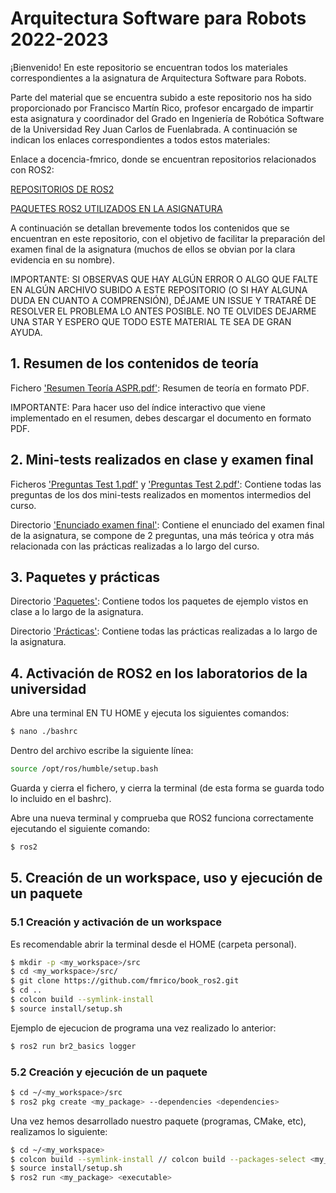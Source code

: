 # Arquitectura Software para Robots 2022-2023

¡Bienvenido! En este repositorio se encuentran todos los materiales correspondientes a la asignatura de Arquitectura Software para Robots.

Parte del material que se encuentra subido a este repositorio nos ha sido proporcionado por Francisco Martín Rico, profesor encargado de impartir esta asignatura y coordinador del Grado en Ingeniería de Robótica Software de la Universidad Rey Juan Carlos de Fuenlabrada. A continuación se indican los enlaces correspondientes a todos estos materiales:

Enlace a docencia-fmrico, donde se encuentran repositorios relacionados con ROS2:

[REPOSITORIOS DE ROS2](https://github.com/Docencia-fmrico)

[PAQUETES ROS2 UTILIZADOS EN LA ASIGNATURA](https://github.com/fmrico/book_ros2)

A continuación se detallan brevemente todos los contenidos que se encuentran en este repositorio, con el objetivo de facilitar la preparación del examen final de la asignatura (muchos de ellos se obvian por la clara evidencia en su nombre).

IMPORTANTE: SI OBSERVAS QUE HAY ALGÚN ERROR O ALGO QUE FALTE EN ALGÚN ARCHIVO SUBIDO A ESTE REPOSITORIO (O SI HAY ALGUNA DUDA EN CUANTO A COMPRENSIÓN), DÉJAME UN ISSUE Y TRATARÉ DE RESOLVER EL PROBLEMA LO ANTES POSIBLE. NO TE OLVIDES DEJARME UNA STAR Y ESPERO QUE TODO ESTE MATERIAL TE SEA DE GRAN AYUDA.

## 1. Resumen de los contenidos de teoría

Fichero ['Resumen Teoría ASPR.pdf'](https://github.com/aleon2020/ASR_2022-2023/blob/main/Resumen%20Teor%C3%ADa%20ASPR.pdf): Resumen de teoría en formato PDF.

IMPORTANTE: Para hacer uso del índice interactivo que viene implementado en el resumen, debes descargar el documento en formato PDF.

## 2. Mini-tests realizados en clase y examen final

Ficheros ['Preguntas Test 1.pdf'](https://github.com/aleon2020/ASR_2022-2023/blob/main/Preguntas%20Test%201.pdf) y ['Preguntas Test 2.pdf'](https://github.com/aleon2020/ASR_2022-2023/blob/main/Preguntas%20Test%201.pdf): Contiene todas las preguntas de los dos mini-tests realizados en momentos intermedios del curso.

Directorio ['Enunciado examen final'](https://github.com/aleon2020/ASR_2022-2023/tree/main/Enunciado%20examen%20final): Contiene el enunciado del examen final de la asignatura, se compone de 2 preguntas, una más teórica y otra más relacionada con las prácticas realizadas a lo largo del curso.

## 3. Paquetes y prácticas

Directorio ['Paquetes'](https://github.com/aleon2020/ASR_2022-2023/tree/main/Paquetes): Contiene todos los paquetes de ejemplo vistos en clase a lo largo de la asignatura.

Directorio ['Prácticas'](https://github.com/aleon2020/ASR_2022-2023/tree/main/Pr%C3%A1cticas): Contiene todas las prácticas realizadas a lo largo de la asignatura.

## 4. Activación de ROS2 en los laboratorios de la universidad

Abre una terminal EN TU HOME y ejecuta los siguientes comandos:

```sh
$ nano ./bashrc
```

Dentro del archivo escribe la siguiente línea: 

```sh
source /opt/ros/humble/setup.bash
```

Guarda y cierra el fichero, y cierra la terminal (de esta forma se guarda todo lo incluido en el bashrc).

Abre una nueva terminal y comprueba que ROS2 funciona correctamente ejecutando el siguiente comando:

```sh
$ ros2
```

## 5. Creación de un workspace, uso y ejecución de un paquete

### 5.1 Creación y activación de un workspace

Es recomendable abrir la terminal desde el HOME (carpeta personal).

```sh
$ mkdir -p <my_workspace>/src
$ cd <my_workspace>/src/
$ git clone https://github.com/fmrico/book_ros2.git
$ cd ..
$ colcon build --symlink-install
$ source install/setup.sh
```
Ejemplo de ejecucion de programa una vez realizado lo anterior:

```sh
$ ros2 run br2_basics logger
```

### 5.2 Creación y ejecución de un paquete

```sh
$ cd ~/<my_workspace>/src
$ ros2 pkg create <my_package> --dependencies <dependencies>
```

Una vez hemos desarrollado nuestro paquete (programas, CMake, etc), realizamos lo siguiente:

```sh
$ cd ~/<my_workspace>
$ colcon build --symlink-install // colcon build --packages-select <my_package>
$ source install/setup.sh
$ ros2 run <my_package> <executable>
```
